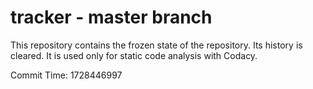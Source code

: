 # tracker - master branch

This repository contains the frozen state of the repository.
Its history is cleared. It is used only for static code
analysis with Codacy.

Commit Time: 1728446997